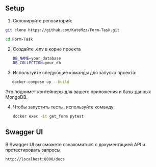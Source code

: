 ## Setup

1. Склонируйте репозиторий:

```bash
git clone https://github.com/KateMzz/Form-Task.git
```
```bash
cd Form-Task
```

2. Создайте .env в корне проекта

   ```bash  
   DB_NAME=your_database
   DB_COLLECTION=your_db    
    ```
3. Используйте следующие команды для запуска проекта:

```bash
   docker-compose up --build
```
Это поднимет контейнеры для вашего приложения и базы данных MongoDB.

4. Чтобы запустить тесты, используйте команду:

    ```bash
    docker exec -it get_form pytest
    ```
## Swagger UI
В Swagger UI вы сможете ознакомиться с документацией API и протестировать запросы

```bash
http://localhost:8000/docs
```

